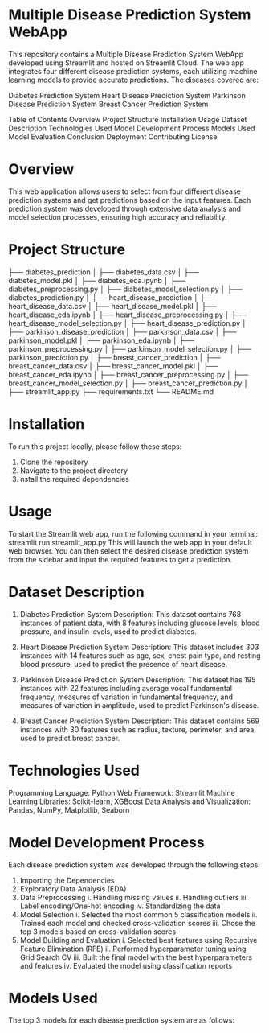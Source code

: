 # Multiple Disease Prediction System WebApp
This repository contains a Multiple Disease Prediction System WebApp developed using Streamlit and hosted on Streamlit Cloud. The web app integrates four different disease prediction systems, each utilizing machine learning models to provide accurate predictions. The diseases covered are:

Diabetes Prediction System
Heart Disease Prediction System
Parkinson Disease Prediction System
Breast Cancer Prediction System

Table of Contents
Overview
Project Structure
Installation
Usage
Dataset Description
Technologies Used
Model Development Process
Models Used
Model Evaluation
Conclusion
Deployment
Contributing
License


# Overview
This web application allows users to select from four different disease prediction systems and get predictions based on the input features. Each prediction system was developed through extensive data analysis and model selection processes, ensuring high accuracy and reliability.


# Project Structure
├── diabetes_prediction
│   ├── diabetes_data.csv
│   ├── diabetes_model.pkl
│   ├── diabetes_eda.ipynb
│   ├── diabetes_preprocessing.py
│   ├── diabetes_model_selection.py
│   ├── diabetes_prediction.py
│
├── heart_disease_prediction
│   ├── heart_disease_data.csv
│   ├── heart_disease_model.pkl
│   ├── heart_disease_eda.ipynb
│   ├── heart_disease_preprocessing.py
│   ├── heart_disease_model_selection.py
│   ├── heart_disease_prediction.py
│
├── parkinson_disease_prediction
│   ├── parkinson_data.csv
│   ├── parkinson_model.pkl
│   ├── parkinson_eda.ipynb
│   ├── parkinson_preprocessing.py
│   ├── parkinson_model_selection.py
│   ├── parkinson_prediction.py
│
├── breast_cancer_prediction
│   ├── breast_cancer_data.csv
│   ├── breast_cancer_model.pkl
│   ├── breast_cancer_eda.ipynb
│   ├── breast_cancer_preprocessing.py
│   ├── breast_cancer_model_selection.py
│   ├── breast_cancer_prediction.py
│
├── streamlit_app.py
├── requirements.txt
└── README.md


# Installation
To run this project locally, please follow these steps:
1. Clone the repository
2. Navigate to the project directory
3. nstall the required dependencies


# Usage
To start the Streamlit web app, run the following command in your terminal: streamlit run streamlit_app.py
This will launch the web app in your default web browser. You can then select the desired disease prediction system from the sidebar and input the required features to get a prediction.

# Dataset Description
1. Diabetes Prediction System
Description: This dataset contains 768 instances of patient data, with 8 features including glucose levels, blood pressure, and insulin levels, used to predict diabetes.

2. Heart Disease Prediction System
Description: This dataset includes 303 instances with 14 features such as age, sex, chest pain type, and resting blood pressure, used to predict the presence of heart disease.

3. Parkinson Disease Prediction System
Description: This dataset has 195 instances with 22 features including average vocal fundamental frequency, measures of variation in fundamental frequency, and measures of variation in amplitude, used to predict Parkinson's disease.

4. Breast Cancer Prediction System
Description: This dataset contains 569 instances with 30 features such as radius, texture, perimeter, and area, used to predict breast cancer.


# Technologies Used
Programming Language: Python
Web Framework: Streamlit
Machine Learning Libraries: Scikit-learn, XGBoost
Data Analysis and Visualization: Pandas, NumPy, Matplotlib, Seaborn

# Model Development Process
Each disease prediction system was developed through the following steps:

1. Importing the Dependencies
2. Exploratory Data Analysis (EDA)
3. Data Preprocessing
   i. Handling missing values
   ii. Handling outliers
   iii. Label encoding/One-hot encoding
   iv. Standardizing the data
4. Model Selection
   i. Selected the most common 5 classification models
   ii. Trained each model and checked cross-validation scores
   iii. Chose the top 3 models based on cross-validation scores
5. Model Building and Evaluation
   i. Selected best features using Recursive Feature Elimination (RFE)
   ii. Performed hyperparameter tuning using Grid Search CV
   iii. Built the final model with the best hyperparameters and features
   iv. Evaluated the model using classification reports

# Models Used
The top 3 models for each disease prediction system are as follows:





